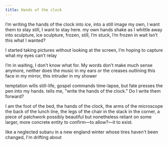 ```yaml
---
title: Hands of the clock
---
```

I’m writing the hands of the clock into ice, into a still image my own,
I want them to stay
still, I want to stay here. my own hands shake as I whittle away
into sculpture, ice sculpture, frozen, still, I’m stuck, I’m frozen in 
wait
Isn’t this what I wanted?

I started taking pictures without looking at the screen, I’m hoping to capture
what my eyes can’t relay

I’m in waiting, I don’t know what for. My words don’t make much sense anymore, neither does the music in my ears or the creases outlining this face in my mirror, this intruder in my shower

temptation wills still-life, gospel commands time-lapse, but fate presses
the pen into my hands. 
tells me, "write the hands of the clock." 
Do I write them forward?

I am the foot of the bed, the hands of the clock, the arms of the microscope the back 
of the lunch line, the legs of the chair in the stack in the corner, a piece of patchwork possibly beautiful but nonetheless reliant on some larger, more concrete entity to confirm—to allow?—it to exist.

like a neglected subaru in a new england winter whose tires haven't been changed, 
I'm drifting about